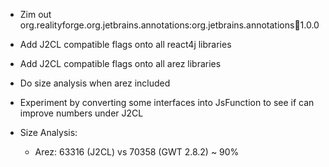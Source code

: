 

* Zim out org.realityforge.org.jetbrains.annotations:org.jetbrains.annotations:jar:1.0.0
* Add J2CL compatible flags onto all react4j libraries
* Add J2CL compatible flags onto all arez libraries
* Do size analysis when arez included
* Experiment by converting some interfaces into JsFunction to see if can improve numbers under J2CL

* Size Analysis:
  - Arez: 63316 (J2CL) vs 70358 (GWT 2.8.2) ~ 90%
